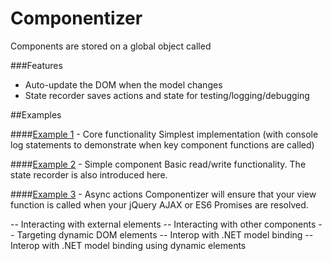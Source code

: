 Componentizer
=============

Components are stored on a global object called 

###Features
- Auto-update the DOM when the model changes
- State recorder saves actions and state for testing/logging/debugging


##Examples

####[Example 1](/example1/example1.html) - Core functionality
Simplest implementation (with console log statements to demonstrate when key component functions are called)

####[Example 2](/example1/example1.html) - Simple component
Basic read/write functionality. The state recorder is also introduced here.

####[Example 3](/example3/example3.html) - Async actions
Componentizer will ensure that your view function is called when your jQuery AJAX or ES6 Promises are resolved.

-- Interacting with external elements
-- Interacting with other components
-- Targeting dynamic DOM elements
-- Interop with .NET model binding
-- Interop with .NET model binding using dynamic elements